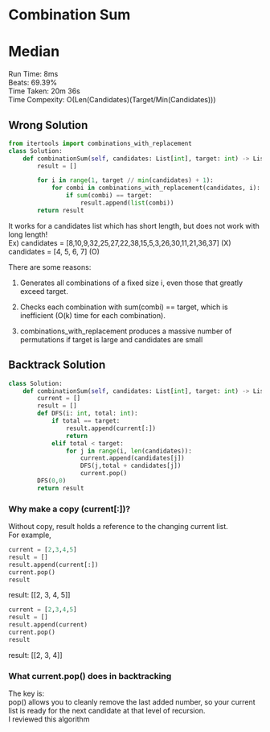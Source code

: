 Combination Sum
=========
# Median
Run Time: 8ms        
Beats: 69.39%      
Time Taken: 20m 36s      
Time Compexity: O(Len(Candidates)(Target/Min(Candidates)))  
## Wrong Solution
``` python
from itertools import combinations_with_replacement
class Solution:
    def combinationSum(self, candidates: List[int], target: int) -> List[List[int]]:
        result = []

        for i in range(1, target // min(candidates) + 1):
            for combi in combinations_with_replacement(candidates, i):
                if sum(combi) == target:
                    result.append(list(combi))
        return result
```
It works for a candidates list which has short length, but does not work with long length!   
Ex) candidates = [8,10,9,32,25,27,22,38,15,5,3,26,30,11,21,36,37] (X)   
candidates = [4, 5, 6, 7] (O)  

There are some reasons:   
1. Generates all combinations of a fixed size i, even those that greatly exceed target.

2. Checks each combination with sum(combi) == target, which is inefficient (O(k) time for each combination).

3. combinations_with_replacement produces a massive number of permutations if target is large and candidates are small

## Backtrack Solution
``` python
class Solution:
    def combinationSum(self, candidates: List[int], target: int) -> List[List[int]]:
        current = []
        result = []
        def DFS(i: int, total: int):
            if total == target:
                result.append(current[:])
                return
            elif total < target:
                for j in range(i, len(candidates)):
                    current.append(candidates[j])
                    DFS(j,total + candidates[j])
                    current.pop() 
        DFS(0,0)
        return result
```
### Why make a copy (current[:])?
Without copy, result holds a reference to the changing current list.  
For example,   
```python
current = [2,3,4,5]
result = []
result.append(current[:])
current.pop()
result
```
result: [[2, 3, 4, 5]]  
``` python
current = [2,3,4,5]
result = []
result.append(current)
current.pop()
result
```
result: [[2, 3, 4]] 

### What current.pop() does in backtracking
The key is:   
pop() allows you to cleanly remove the last added number, so your current list is ready for the next candidate at that level of recursion.  
I reviewed this algorithm  







